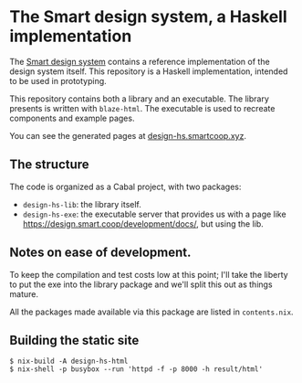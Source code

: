 # The Smart design system, a Haskell implementation

The [Smart design system](https://design.smart.coop/) contains a reference
implementation of the design system itself. This repository is a Haskell
implementation, intended to be used in prototyping.

This repository contains both a library and an executable. The library presents
is written with `blaze-html`. The executable is used to recreate components and
example pages.

You can see the generated pages at
[design-hs.smartcoop.xyz](https://design-hs.smartcoop.xyz/).

## The structure

The code is organized as a Cabal project, with two packages:

- `design-hs-lib`: the library itself.
- `design-hs-exe`: the executable server that provides us with a page like
  https://design.smart.coop/development/docs/, but using the lib.

## Notes on ease of development.

To keep the compilation and test costs low at this point; I'll take the liberty to put the exe into the library package and we'll split this out as things mature. 

All the packages made available via this package are listed in `contents.nix`.

## Building the static site

```
$ nix-build -A design-hs-html
$ nix-shell -p busybox --run 'httpd -f -p 8000 -h result/html'
```
